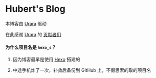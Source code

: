 # Hubert's Blog

本博客由 [Urara](https://github.com/importantimport/urara/) 驱动

在此感谢 [Urara](https://github.com/importantimport/urara/) 的 [贡献者们](https://github.com/importantimport/urara/graphs/contributors)

#### 为什么项目名是 `hexo_s`？

1. 因为博客最早是使用 [Hexo](https://github.com/hexojs) 搭建的

2. 中途手机炸了一次，补救后备份到 GitHub 上，不假思索的取的项目名